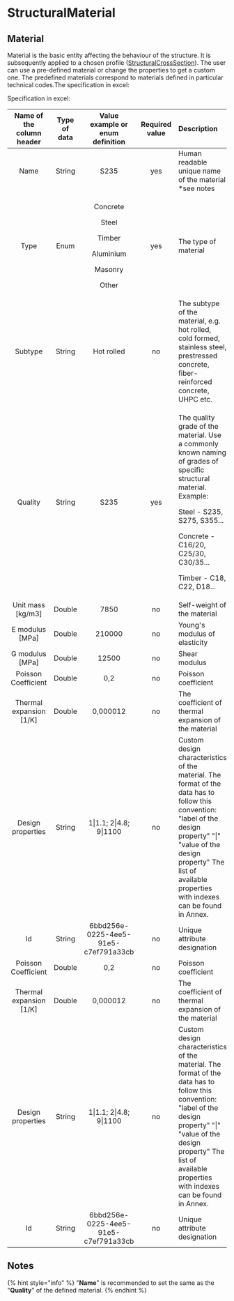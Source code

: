 # StructuralMaterial

## Material

Material is the basic entity affecting the behaviour of the structure. It is subsequently applied to a chosen profile \([StructuralCrossSection](structuralcrosssection.md)\). The user can use a pre-defined material or change the properties to get a custom one. The predefined materials correspond to materials defined in particular technical codes.The specification in excel:

Specification in excel:

<table>
  <thead>
    <tr>
      <th style="text-align:center">Name of the column header</th>
      <th style="text-align:center">Type of data</th>
      <th style="text-align:center">Value example or enum definition</th>
      <th style="text-align:center">Required value</th>
      <th style="text-align:left">Description</th>
    </tr>
  </thead>
  <tbody>
    <tr>
      <td style="text-align:center">Name</td>
      <td style="text-align:center">String</td>
      <td style="text-align:center">S235</td>
      <td style="text-align:center">yes</td>
      <td style="text-align:left">Human readable unique name of the material *see notes</td>
    </tr>
    <tr>
      <td style="text-align:center">Type</td>
      <td style="text-align:center">Enum</td>
      <td style="text-align:center">
        <p>Concrete</p>
        <p></p>
        <p>Steel</p>
        <p></p>
        <p>Timber</p>
        <p></p>
        <p>Aluminium</p>
        <p></p>
        <p>Masonry</p>
        <p></p>
        <p>Other</p>
      </td>
      <td style="text-align:center">yes</td>
      <td style="text-align:left">The type of material</td>
    </tr>
    <tr>
      <td style="text-align:center">Subtype</td>
      <td style="text-align:center">String</td>
      <td style="text-align:center">Hot rolled</td>
      <td style="text-align:center">no</td>
      <td style="text-align:left">The subtype of the material, e.g. hot rolled, cold formed, stainless steel,
        prestressed concrete, fiber-reinforced concrete, UHPC etc.</td>
    </tr>
    <tr>
      <td style="text-align:center">Quality</td>
      <td style="text-align:center">String</td>
      <td style="text-align:center">S235</td>
      <td style="text-align:center">yes</td>
      <td style="text-align:left">
        <p>The quality grade of the material. Use a commonly known naming of grades
          of specific structural material. Example:</p>
        <p>Steel - S235, S275, S355...</p>
        <p>Concrete - C16/20, C25/30, C30/35...</p>
        <p>Timber - C18, C22, D18...</p>
      </td>
    </tr>
    <tr>
      <td style="text-align:center">Unit mass [kg/m3]</td>
      <td style="text-align:center">Double</td>
      <td style="text-align:center">7850</td>
      <td style="text-align:center">no</td>
      <td style="text-align:left">Self-weight of the material</td>
    </tr>
    <tr>
      <td style="text-align:center">E modulus [MPa]</td>
      <td style="text-align:center">Double</td>
      <td style="text-align:center">210000</td>
      <td style="text-align:center">no</td>
      <td style="text-align:left">Young&apos;s modulus of elasticity</td>
    </tr>
    <tr>
      <td style="text-align:center">G modulus [MPa]</td>
      <td style="text-align:center">Double</td>
      <td style="text-align:center">12500</td>
      <td style="text-align:center">no</td>
      <td style="text-align:left">Shear modulus</td>
    </tr>
    <tr>
      <td style="text-align:center">Poisson Coefficient</td>
      <td style="text-align:center">Double</td>
      <td style="text-align:center">0,2</td>
      <td style="text-align:center">no</td>
      <td style="text-align:left">Poisson coefficient</td>
    </tr>
    <tr>
      <td style="text-align:center">Thermal expansion [1/K]</td>
      <td style="text-align:center">Double</td>
      <td style="text-align:center">0,000012</td>
      <td style="text-align:center">no</td>
      <td style="text-align:left">The coefficient of thermal expansion of the material</td>
    </tr>
    <tr>
      <td style="text-align:center">Design properties</td>
      <td style="text-align:center">String</td>
      <td style="text-align:center">1|1.1; 2|4.8; 9|1100</td>
      <td style="text-align:center">no</td>
      <td style="text-align:left">Custom design characteristics of the material. The format of the data
        has to follow this convention: &quot;label of the design property&quot;
        &quot;|&quot; &quot;value of the design property&quot; The list of available
        properties with indexes can be found in Annex.</td>
    </tr>
    <tr>
      <td style="text-align:center">Id</td>
      <td style="text-align:center">String</td>
      <td style="text-align:center">6bbd256e-0225-4ee5-91e5-c7ef791a33cb</td>
      <td style="text-align:center">no</td>
      <td style="text-align:left">Unique attribute designation</td>
    </tr>
    <tr>
      <td style="text-align:center">Poisson Coefficient</td>
      <td style="text-align:center">Double</td>
      <td style="text-align:center">0,2</td>
      <td style="text-align:center">no</td>
      <td style="text-align:left">Poisson coefficient</td>
    </tr>
    <tr>
      <td style="text-align:center">Thermal expansion [1/K]</td>
      <td style="text-align:center">Double</td>
      <td style="text-align:center">0,000012</td>
      <td style="text-align:center">no</td>
      <td style="text-align:left">The coefficient of thermal expansion of the material</td>
    </tr>
    <tr>
      <td style="text-align:center">Design properties</td>
      <td style="text-align:center">String</td>
      <td style="text-align:center">1|1.1; 2|4.8; 9|1100</td>
      <td style="text-align:center">no</td>
      <td style="text-align:left">Custom design characteristics of the material. The format of the data
        has to follow this convention: &quot;label of the design property&quot;
        &quot;|&quot; &quot;value of the design property&quot; The list of available
        properties with indexes can be found in Annex.</td>
    </tr>
    <tr>
      <td style="text-align:center">Id</td>
      <td style="text-align:center">String</td>
      <td style="text-align:center">6bbd256e-0225-4ee5-91e5-c7ef791a33cb</td>
      <td style="text-align:center">no</td>
      <td style="text-align:left">Unique attribute designation</td>
    </tr>
  </tbody>
</table>

## Notes

{% hint style="info" %}
"**Name**" is recommended to set the same as the "**Quality**" of the defined material.
{% endhint %}

